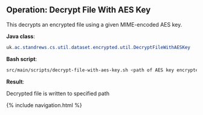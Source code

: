 ## Operation: Decrypt File With AES Key

This decrypts an encrypted file using a given MIME-encoded AES key.

**Java class**:

```java
uk.ac.standrews.cs.util.dataset.encrypted.util.DecryptFileWithAESKey
```
 
**Bash script**:

```sh
src/main/scripts/decrypt-file-with-aes-key.sh <path of AES key encrypted for authorized users> <path of encrypted file> <path of new plain-text file>
```

**Result**:

Decrypted file is written to specified path

{% include navigation.html %}
